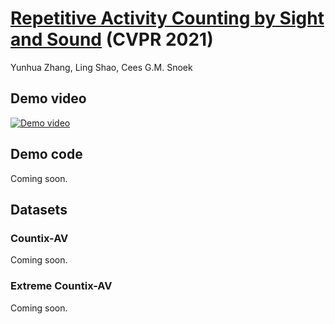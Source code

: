 # [Repetitive Activity Counting by Sight and Sound](https://arxiv.org/abs/2103.13096) (CVPR 2021)
Yunhua Zhang, Ling Shao, Cees G.M. Snoek 

## Demo video

[![Demo video](https://user-images.githubusercontent.com/22721775/112766873-086c6800-9014-11eb-8939-fc8a8373488d.png)](https://user-images.githubusercontent.com/22721775/112766700-2c7b7980-9013-11eb-8667-95ce6ec31067.mp4 "Demo video")


## Demo code
Coming soon.


## Datasets

### Countix-AV
Coming soon.

### Extreme Countix-AV
Coming soon.
